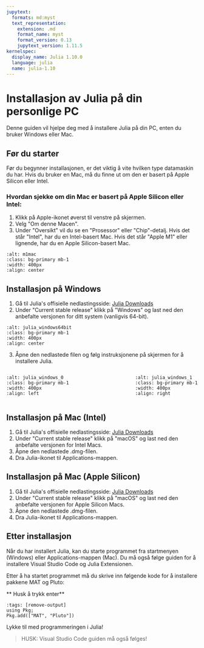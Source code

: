 ```yaml
---
jupytext:
  formats: md:myst
  text_representation:
    extension: .md
    format_name: myst
    format_version: 0.13
    jupytext_version: 1.11.5
kernelspec:
  display_name: Julia 1.10.0
  language: julia
  name: julia-1.10
---
```


# Installasjon av Julia på din personlige PC

Denne guiden vil hjelpe deg med å installere Julia på din PC, enten du bruker Windows eller Mac.

## Før du starter

Før du begynner installasjonen, er det viktig å vite hvilken type datamaskin du har. Hvis du bruker en Mac, må du finne ut om den er basert på Apple Silicon eller Intel.

### Hvordan sjekke om din Mac er basert på Apple Silicon eller Intel:

1. Klikk på Apple-ikonet øverst til venstre på skjermen.
2. Velg "Om denne Macen".
3. Under "Oversikt" vil du se en "Prosessor" eller "Chip"-detalj. Hvis det står "Intel", har du en Intel-basert Mac. Hvis det står "Apple M1" eller lignende, har du en Apple Silicon-basert Mac.

```{image} ../images/m1mac.png
:alt: m1mac
:class: bg-primary mb-1
:width: 400px
:align: center
```

## Installasjon på Windows

1. Gå til Julia's offisielle nedlastingsside: [Julia Downloads](https://julialang.org/downloads/)
2. Under "Current stable release" klikk på "Windows" og last ned den anbefalte versjonen for ditt system (vanligvis 64-bit). 

```{image} ../images/julia_windows_64bit.png
:alt: julia_windows64bit
:class: bg-primary mb-1
:width: 400px
:align: center
```
3. Åpne den nedlastede filen og følg instruksjonene på skjermen for å installere Julia.

<div style="display: flex; justify-content: space-between;">

```{image} ../images/julia_installason_windows_0.png
:alt: julia_windows_0
:class: bg-primary mb-1
:width: 400px
:align: left
```

```{image} ../images/julia_installasjon_windows_1.png
:alt: julia_windows_1
:class: bg-primary mb-1
:width: 400px
:align: right
```
</div>


## Installasjon på Mac (Intel)

1. Gå til Julia's offisielle nedlastingsside: [Julia Downloads](https://julialang.org/downloads/)
2. Under "Current stable release" klikk på "macOS" og last ned den anbefalte versjonen for Intel Macs.
3. Åpne den nedlastede .dmg-filen.
4. Dra Julia-ikonet til Applications-mappen.

## Installasjon på Mac (Apple Silicon)

1. Gå til Julia's offisielle nedlastingsside: [Julia Downloads](https://julialang.org/downloads/)
2. Under "Current stable release" klikk på "macOS" og last ned den anbefalte versjonen for Apple Silicon Macs.
3. Åpne den nedlastede .dmg-filen.
4. Dra Julia-ikonet til Applications-mappen.

## Etter installasjon

Når du har installert Julia, kan du starte programmet fra startmenyen (Windows) eller Applications-mappen (Mac). Du må også følge guiden for å installere Visual Studio Code og Julia Extensionen.

Etter å ha startet programmet må du skrive inn følgende kode for å installere pakkene MAT og Pluto: 

** Husk å trykk enter** 

```{code-cell}
:tags: [remove-output]
using Pkg;
Pkg.add(["MAT", "Pluto"])
```

Lykke til med programmeringen i Julia!

> HUSK: Visual Studio Code guiden må også følges!
